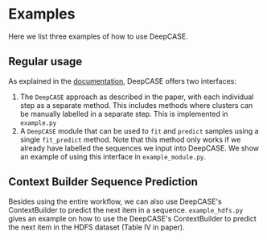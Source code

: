 # Examples
Here we list three examples of how to use DeepCASE.

## Regular usage
As explained in the [documentation](deepcase.readthedocs.io), DeepCASE offers two interfaces:
 1. The `DeepCASE` approach as described in the paper, with each individual step as a separate method. This includes methods where clusters can be manually labelled in a separate step. This is implemented in `example.py`
 2. A `DeepCASE` module that can be used to `fit` and `predict` samples using a single `fit_predict` method. Note that this method only works if we already have labelled the sequences we input into DeepCASE. We show an example of using this interface in `example_module.py`.

## Context Builder Sequence Prediction
Besides using the entire workflow, we can also use DeepCASE's ContextBuilder to predict the next item in a sequence.
`example_hdfs.py` gives an example on how to use the DeepCASE's ContextBuilder to predict the next item in the HDFS dataset (Table IV in paper).
